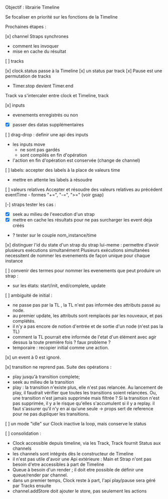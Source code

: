 Objectif : librairie Timeline

Se focaliser en priorité sur les fonctions de la Timeline

Prochaines étapes :

[x] channel Straps synchrones

- comment les invoquer
- mise en cache du résultat

[ ] tracks

[x] clock.status passe à la Timeline
[x] un status par track
[x] Pause est une permutation de tracks

- Timer.stop devient Timer.end

Track va s'intercaler entre clock et Timeline,
track

[x] inputs

- evenements enregistrés ou non
- [x] passer des datas supplémentaires

[ ] drag-drop : definir une api des inputs

- les inputs move
  - ne sont pas gardés
  - sont compilés en fin d'opération
- l'action en fin d'opération est conservée (change de channel)

[ ] labels: accepter des labels à la place de valeurs time

- mettre en attente les labels à résoudre

[ ] valeurs relatives
Accepter et résoudre des valeurs relatives au précédent eventTime - formes "+=", "-=", ">=" (voir gsap)

[-] straps tester les cas :

- [x] seek au milieu de l'execution d'un strap
- [x] mettre en cache les résultats pour ne pas surcharger les event deja créés
- ? tester sur le couple nom_instance/time

[x] distinguer l'id du state d'un strap du strap lui-meme : permettre d'avoir plusieurs exécutions simultanément
Plusieurs exécutions simultanées necessitent de nommer les evenements de façon unique pour chaque instance

[ ] convenir des termes pour nommer les evenements que peut produire un strap :

- sur les états: start/init, end/complete, update

[ ] ambiguité de initial :

- ne passe pas par la TL , la TL n'est pas informée des attributs passé au node.
- au premier update, les attributs sont remplacés par les nouveaux, et pas complétés.
- il n'y a pas encore de notion d'entrée et de sortie d'un node (n'est pas la TL)
- comment la TL pourrait etre informée de l'etat d'un élément avec agir dessus la toute première fois ? faux probleme ?
- temporaire : recopier initial comme une action.

[x] un event à 0 est ignoré.

[x] transition ne reprend pas.
Suite des opérations :

- play jusqu'à transition complete;
- seek au milieu de la transition
- play : la transition n'existe plus, elle n'est pas relancée.
  Au lancement de play, il faudrait vérifier que toutes les transitions soient relancées.
  Ou, une transition n'est jamais supprimée mais filtrée ?
  Si la transition n'est pas supprimée, il y a le risque qu'elles s'accumulent si il y a replay. il faut s'assurer qu'il n'y en ai qu'une seule
  -> props sert de reference pour ne pas dupliquer les transitions.

[ ] un mode "idle" sur Clock inactive la loop, mais conserve le status

[ ] consolidation :

- Clock accessible depuis timeline, via les Track, Track fournit Status aux channels
- les channels sont intégrés dès le constructeur de Timeline
- il n'est pas utile d'avoir une Api extérieure : Main et Strap n'ont pas besoin d'etre accessibles à part de Timeline
- Queue à besoin d'un render ; il doit etre possible de définir une queue/render par channel.
- dans un premier temps, Clock reste à part, l'api play/pause sera géré par Tracks ensuite
- channel.addStore doit ajouter le store, pas seulement les actions
